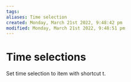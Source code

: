 ```yaml
---
tags: 
aliases: Time selection
created: Monday, March 21st 2022, 9:48:42 pm
modified: Monday, March 21st 2022, 9:48:51 pm
---
```


# Time selections
Set time selection to item with shortcut t.